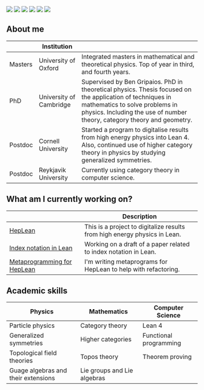 [![](https://img.shields.io/badge/personal-website-purple)](https://www.josephtoobysmith.com)
[![](https://img.shields.io/badge/my-CV-purple)](https://github.com/jstoobysmith/jstoobysmith/blob/main/CV/CV.pdf)
[![](https://img.shields.io/badge/Draft-Teaching--Philosophy-purple)](https://github.com/jstoobysmith/jstoobysmith/blob/main/TeachingPhilosophy/TeachingPhilosophy.pdf)
[![](https://img.shields.io/badge/Draft-Research--Statement-purple)](https://github.com/jstoobysmith/jstoobysmith/blob/main/ResearchPlan/ResearchPlan.pdf)
[![](https://img.shields.io/badge/papers_at-inspireHep-purple)](https://inspirehep.net/authors/1737896)
[![](https://img.shields.io/badge/YouTube-red)](https://www.youtube.com/channel/UCjIsl9vgzOW3YAHeek9KUog)
## About me
|   | Institution             | |
|---------|-------------------------|---------|
| Masters | University of Oxford    | Integrated masters in mathematical and theoretical physics. Top of year in third, and fourth years.
| PhD     | University of Cambridge | Supervised by Ben Gripaios. PhD in theoretical physics. Thesis focused on the application of techniques in mathematics to solve problems in physics. Including the use of number theory, category theory and geometry.
| Postdoc | Cornell University      | Started a program to digitalise results from high energy physics into Lean 4. Also, continued use of higher category theory in physics by studying generalized symmetries.
| Postdoc | Reykjavik University      | Currently using category theory in computer science.
## What am I currently working on?

| | Description |
|-----|-----|
|[HepLean](https://github.com/HEPLean/HepLean)| This is a project to digitalize results from high energy physics in Lean.  |
|[Index notation in Lean](https://github.com/jstoobysmith/IndexNotationInLean)| Working on a draft of a paper related to index notation in Lean.  |
|[Metaprogramming for HepLean](https://github.com/HEPLean/HepLean/tree/master/scripts) | I'm writing metaprograms for HepLean to help with refactoring.  |

## Academic skills

| Physics          | Mathematics       | Computer Science    |
|------------------|-------------------|---------------------|
| Particle physics | Category theory           | Lean 4          |
| Generalized symmetries   | Higher categories          | Functional programming     |
| Topological field theories       | Topos theory    | Theorem proving
| Guage algebras and their extensions       | Lie groups and Lie algebras    |

<!--
**jstoobysmith/jstoobysmith** is a ✨ _special_ ✨ repository because its `README.md` (this file) appears on your GitHub profile.

Here are some ideas to get you started:

- 🔭 I’m currently working on ...
- 🌱 I’m currently learning ...
- 👯 I’m looking to collaborate on ...
- 🤔 I’m looking for help with ...
- 💬 Ask me about ...
- 📫 How to reach me: ...
- 😄 Pronouns: ...
- ⚡ Fun fact: ...
-->
